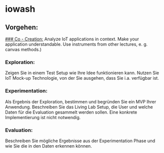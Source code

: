 # iowash

## Vorgehen:
[### Co - Creation:](https://github.com/hhzsmartlab/iowash/tree/master/01_Co-Creation)
Analyze IoT applications in context. Make your application understandable. Use instruments from other lectures, e. g. canvas methods.)

### Exploration:
Zeigen Sie in einem Test Setup wie Ihre Idee funktionieren kann. Nutzen Sie IoT Mock-up Technologie, von der Sie ausgehen, dass Sie i.a. verfügbar ist.

### Experimentation:
Als Ergebnis der Exploration, bestimmen und begründen Sie ein MVP Ihrer Anwendung. Beschreiben Sie das Living Lab Setup, die User und welche Daten für die Evaluation gesammelt werden sollen. Eine konkrete Implementierung ist nicht notwendig.

### Evaluation:
Beschreiben Sie mögliche Ergebnisse aus der Experimentation Phase und wie Sie die in den Daten erkennen können.
